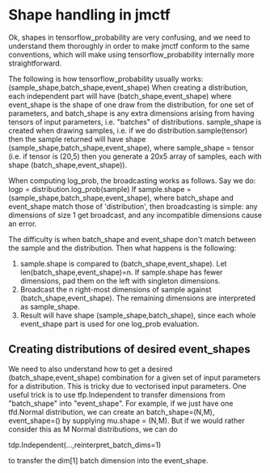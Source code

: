 Shape handling in jmctf
=======================

Ok, shapes in tensorflow_probability are very confusing, and we need to understand
them thoroughly in order to make jmctf conform to the same conventions, which will
make using tensorflow_probability internally more straightforward.

The following is how tensorflow_probability usually works:
    (sample_shape,batch_shape,event_shape)
When creating a distribution, each independent part will have
    (batch_shape,event_shape)
where event_shape is the shape of one draw from the distribution, for one set of parameters,
and batch_shape is any extra dimensions arising from having tensors of input parameters, i.e.
"batches" of distributions.
sample_shape is created when drawing samples, i.e. if we do distribution.sample(tensor) then
the sample returned will have shape (sample_shape,batch_shape,event_shape), where 
sample_shape = tensor (i.e. if tensor is (20,5) then you generate a 20x5 array of
samples, each with shape (batch_shape,event_shape)).

When computing log_prob, the broadcasting works as follows. Say we do:
   logp = distribution.log_prob(sample)
If sample.shape = (sample_shape,batch_shape,event_shape), where batch_shape and event_shape
match those of 'distribution', then broadcasting is simple: any dimensions of size 1 get
broadcast, and any incompatible dimensions cause an error.

The difficulty is when batch_shape and event_shape don't match between the sample and the distribution. 
Then what happens is the following:
  1. sample.shape is compared to (batch_shape,event_shape). Let len(batch_shape,event_shape)=n. 
     If sample.shape has fewer dimensions, pad them on the left with singleton dimensions.
  2. Broadcast the n right-most dimensions of sample against (batch_shape,event_shape). The remaining
     dimensions are interpreted as sample_shape.
  3. Result will have shape (sample_shape,batch_shape), since each whole event_shape part is used for
     one log_prob evaluation.

Creating distributions of desired event_shapes
----------------------------------------------

We need to also understand how to get a desired (batch_shape,event_shape) combination for a given set
of input parameters for a distribution. This is tricky due to vectorised input parameters. One useful
trick is to use tfp.Independent to transfer dimensions from "batch_shape" into "event_shape". For example,
if we just have one tfd.Normal distribution, we can create an batch_shape=(N,M), event_shape=() by supplying
mu.shape = (N,M). But if we would rather consider this as M Normal distributions, we can do

tdp.Independent(...,reinterpret_batch_dims=1) 

to transfer the dim[1] batch dimension into the event_shape.

 
